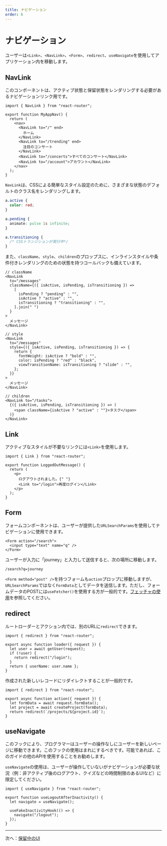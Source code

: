 ```yaml
---
title: ナビゲーション
order: 6
---
```


# ナビゲーション

ユーザーは`<Link>`、`<NavLink>`、`<Form>`、`redirect`、`useNavigate`を使用してアプリケーション内を移動します。

## NavLink

このコンポーネントは、アクティブ状態と保留状態をレンダリングする必要があるナビゲーションリンク用です。

```tsx
import { NavLink } from "react-router";

export function MyAppNav() {
  return (
    <nav>
      <NavLink to="/" end>
        ホーム
      </NavLink>
      <NavLink to="/trending" end>
        注目のコンサート
      </NavLink>
      <NavLink to="/concerts">すべてのコンサート</NavLink>
      <NavLink to="/account">アカウント</NavLink>
    </nav>
  );
}
```

`NavLink`は、CSSによる簡単なスタイル設定のために、さまざまな状態のデフォルトのクラス名をレンダリングします。

```css
a.active {
  color: red;
}

a.pending {
  animate: pulse 1s infinite;
}

a.transitioning {
  /* CSSトランジションが実行中*/
}
```

また、`className`、`style`、`children`のプロップスに、インラインスタイルや条件付きレンダリングのための状態を持つコールバックも備えています。

```tsx
// className
<NavLink
  to="/messages"
  className={({ isActive, isPending, isTransitioning }) =>
    [
      isPending ? "pending" : "",
      isActive ? "active" : "",
      isTransitioning ? "transitioning" : "",
    ].join(" ")
  }
>
  メッセージ
</NavLink>
```

```tsx
// style
<NavLink
  to="/messages"
  style={({ isActive, isPending, isTransitioning }) => {
    return {
      fontWeight: isActive ? "bold" : "",
      color: isPending ? "red" : "black",
      viewTransitionName: isTransitioning ? "slide" : "",
    };
  }}
>
  メッセージ
</NavLink>
```

```tsx
// children
<NavLink to="/tasks">
  {({ isActive, isPending, isTransitioning }) => (
    <span className={isActive ? "active" : ""}>タスク</span>
  )}
</NavLink>
```

## Link

アクティブなスタイルが不要なリンクには`<Link>`を使用します。

```tsx
import { Link } from "react-router";

export function LoggedOutMessage() {
  return (
    <p>
      ログアウトされました。{" "}
      <Link to="/login">再度ログイン</Link>
    </p>
  );
}
```

## Form

フォームコンポーネントは、ユーザーが提供した`URLSearchParams`を使用してナビゲーションに使用できます。

```tsx
<Form action="/search">
  <input type="text" name="q" />
</Form>
```

ユーザーが入力に「journey」と入力して送信すると、次の場所に移動します。

```
/search?q=journey
```

`<Form method="post" />`を持つフォームも`action`プロップに移動しますが、`URLSearchParams`ではなく`FormData`としてデータを送信します。ただし、フォームデータのPOSTには`useFetcher()`を使用する方が一般的です。[フェッチャの使用](../../how-to/fetchers)を参照してください。


## redirect

ルートローダーとアクション内では、別のURLに`redirect`できます。

```tsx
import { redirect } from "react-router";

export async function loader({ request }) {
  let user = await getUser(request);
  if (!user) {
    return redirect("/login");
  }
  return { userName: user.name };
}
```

作成された新しいレコードにリダイレクトすることが一般的です。

```tsx
import { redirect } from "react-router";

export async function action({ request }) {
  let formData = await request.formData();
  let project = await createProject(formData);
  return redirect(`/projects/${project.id}`);
}
```

## useNavigate

このフックにより、プログラマーはユーザーの操作なしにユーザーを新しいページに移動できます。このフックの使用はまれにするべきです。可能であれば、このガイドの他のAPIを使用することをお勧めします。

`useNavigate`の使用は、ユーザーが操作していないがナビゲーションが必要な状況（例：非アクティブ後のログアウト、クイズなどの時間制限のあるUIなど）に限定してください。

```tsx
import { useNavigate } from "react-router";

export function useLogoutAfterInactivity() {
  let navigate = useNavigate();

  useFakeInactivityHook(() => {
    navigate("/logout");
  });
}
```

---

次へ：[保留中のUI](./pending-ui)

